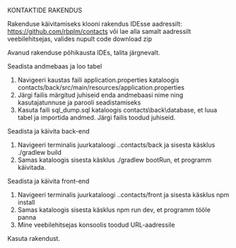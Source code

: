 KONTAKTIDE RAKENDUS

Rakenduse käivitamiseks klooni rakendus IDEsse aadressilt: https://github.com/rbplm/contacts või lae alla samalt aadressilt veebilehitsejas, valides nupult code download zip

Avanud rakenduse põhikausta IDEs, talita järgnevalt. 

Seadista andmebaas ja loo tabel

1. Navigeeri kaustas faili application.properties kataloogis contacts/back/src/main/resources/application.properties
2. Järgi failis märgitud juhiseid enda andmebaasi nime ning kasutajatunnuse ja parooli seadistamiseks
3. Kasuta faili sql_dump.sql kataloogis contacts\back\database, et luua tabel ja importida andmed. Järgi failis toodud juhiseid.

Seadista ja käivita back-end

1. Navigeeri terminalis juurkataloogi ..contacts/back ja sisesta käsklus ./gradlew build
2. Samas kataloogis sisesta käsklus ./gradlew bootRun, et programm käivitada.

Seadista ja käivita front-end

1. Navigeeri terminalis juurkataloogi ..contacts/front ja sisesta käsklus npm install
2. Samas kataloogis sisesta käsklus npm run dev, et programm tööle panna
3. Mine veebilehitsejas konsoolis toodud URL-aadressile

Kasuta rakendust.
